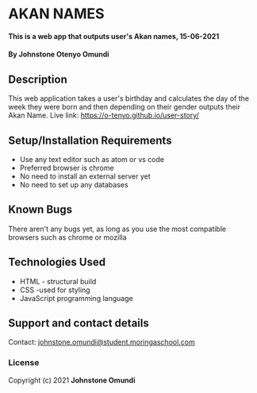# AKAN NAMES
#### This is a web app that outputs user's Akan names, 15-06-2021
#### By **Johnstone Otenyo Omundi**
## Description
This web application takes a user's birthday and calculates the day of the week they were born and then depending on their gender outputs their Akan Name.
Live link: https://o-tenyo.github.io/user-story/
## Setup/Installation Requirements
* Use any text editor such as atom or vs code
* Preferred browser is chrome
* No need to install an external server yet
* No need to set up any databases
## Known Bugs
There aren't any bugs yet, as long as you use the most compatible browsers such as chrome or mozilla
## Technologies Used
* HTML - structural build
* CSS -used for styling
* JavaScript programming language

## Support and contact details
Contact: johnstone.omundi@student.moringaschool.com
### License
Copyright (c) 2021 **Johnstone Omundi**